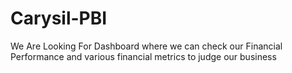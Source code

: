 # Carysil-PBI
We Are Looking For Dashboard where we can check our Financial Performance and various financial metrics to judge our business


